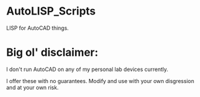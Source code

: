 # AutoLISP_Scripts
LISP for AutoCAD things.

# Big ol' disclaimer: 
I don't run AutoCAD on any of my personal lab devices currently. 

I offer these with no guarantees.
Modify and use with your own disgression and at your own risk.


